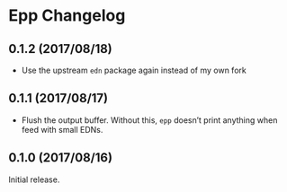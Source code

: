 # Epp Changelog

## 0.1.2 (2017/08/18)

* Use the upstream `edn` package again instead of my own fork

## 0.1.1 (2017/08/17)

* Flush the output buffer. Without this, `epp` doesn’t print anything when
  feed with small EDNs.

## 0.1.0 (2017/08/16)

Initial release.
